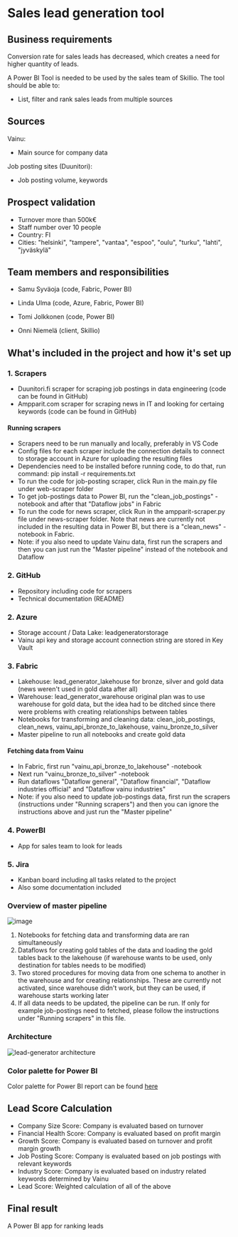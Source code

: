# Sales lead generation tool

## Business requirements

Conversion rate for sales leads has decreased, which creates a need for higher quantity of leads.

A Power BI Tool is needed to be used by the sales team of Skillio. The tool should be able to:
- List, filter and rank sales leads from multiple sources

## Sources

Vainu:
- Main source for company data


Job posting sites (Duunitori):
- Job posting volume, keywords

## Prospect validation
- Turnover more than 500k€
- Staff number over 10 people
- Country: FI
- Cities: "helsinki", "tampere", "vantaa", "espoo", "oulu", "turku", "lahti", "jyväskylä"

## Team members and responsibilities
- Samu Syväoja (code, Fabric, Power BI)
- Linda Ulma (code, Azure, Fabric, Power BI)
- Tomi Jolkkonen (code, Power BI)


- Onni Niemelä (client, Skillio)

## What's included in the project and how it's set up

### 1. Scrapers
- Duunitori.fi scraper for scraping job postings in data engineering (code can be found in GitHub)
- Ampparit.com scraper for scraping news in IT and looking for certaing keywords (code can be found in GitHub)

#### Running scrapers
- Scrapers need to be run manually and locally, preferably in VS Code
- Config files for each scraper include the connection details to connect to storage account in Azure for uploading the resulting files
- Dependencies need to be installed before running code, to do that, run command: pip install -r requirements.txt
- To run the code for job-posting scraper, click Run in the main.py file under web-scraper folder
- To get job-postings data to Power BI, run the "clean_job_postings" -notebook and after that "Dataflow jobs" in Fabric
- To run the code for news scraper, click Run in the ampparit-scraper.py file under news-scraper folder. Note that news are currently not included in the resulting data in Power BI, but there is a "clean_news" -notebook in Fabric.
- Note: if you also need to update Vainu data, first run the scrapers and then you can just run the "Master pipeline" instead of the notebook and Dataflow

### 2. GitHub
- Repository including code for scrapers
- Technical documentation (README)

### 2. Azure
- Storage account / Data Lake: leadgeneratorstorage
- Vainu api key and storage account connection string are stored in Key Vault

### 3. Fabric
- Lakehouse: lead_generator_lakehouse for bronze, silver and gold data (news weren't used in gold data after all)
- Warehouse: lead_generator_warehouse original plan was to use warehouse for gold data, but the idea had to be ditched since there were problems with creating relationships between tables
- Notebooks for transforming and cleaning data: clean_job_postings, clean_news, vainu_api_bronze_to_lakehouse, vainu_bronze_to_silver
- Master pipeline to run all notebooks and create gold data

#### Fetching data from Vainu
- In Fabric, first run "vainu_api_bronze_to_lakehouse" -notebook
- Next run "vainu_bronze_to_silver" -notebook
- Run dataflows "Dataflow general", "Dataflow financial", "Dataflow industries official" and "Dataflow vainu industries"
- Note: if you also need to update job-postings data, first run the scrapers (instructions under "Running scrapers") and then you can ignore the instructions above and just run the "Master pipeline"

### 4. PowerBI
- App for sales team to look for leads

### 5. Jira
- Kanban board including all tasks related to the project
- Also some documentation included

### Overview of master pipeline
![image](https://github.com/user-attachments/assets/369ce3c4-125e-4be5-8ab4-3c865f5886bb)
1. Notebooks for fetching data and transforming data are ran simultaneously
2. Dataflows for creating gold tables of the data and loading the gold tables back to the lakehouse (if warehouse wants to be used, only destination for tables needs to be modified)
3. Two stored procedures for moving data from one schema to another in the warehouse and for creating relationships. These are currently not activated, since warehouse didn't work, but they can be used, if warehouse starts working later
4. If all data needs to be updated, the pipeline can be run. If only for example job-postings need to fetched, please follow the instructions under "Running scrapers" in this file.

### Architecture
![lead-generator architecture](https://github.com/user-attachments/assets/eae8349c-52b9-4dde-8fe2-8290c656cc13)

### Color palette for Power BI
Color palette for Power BI report can be found [here](https://coolors.co/1a2239-262d49-ef376d-fac10e-38d989-39c2f0)

## Lead Score Calculation
- Company Size Score: Company is evaluated based on turnover
- Financial Health Score: Company is evaluated based on profit margin
- Growth Score: Company is evaluated based on turnover and profit margin growth
- Job Posting Score: Company is evaluated based on job postings with relevant keywords
- Industry Score: Company is evaluated based on industry related keywords determined by Vainu
- Lead Score: Weighted calculation of all of the above

## Final result
A Power BI app for ranking leads
